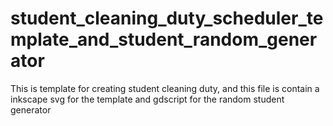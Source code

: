 # student_cleaning_duty_scheduler_template_and_student_random_generator
This is template for creating student cleaning duty, and this file is contain a inkscape svg for the template and gdscript for the random student generator
